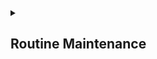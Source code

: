 
<details><summary><h2>Routine Maintenance</h2></summary>

  [3](https://github.com/AV-ghub/PostgreSQL/blob/main/998%20Books/List.md).[160]

  ### Transaction visibility with multiversion concurrency control
  #### Visibility computation internals
  The **essence of MVCC**: each database client session is allowed to make changes to a table, but it doesn't become visible to other sessions until the transaction
commits. 
  #### [Transaction ID wraparound](https://postgrespro.ru/docs/postgresql/16/routine-vacuuming#VACUUM-FOR-WRAPAROUND)
  The implementation of MVCC in PostgreSQL uses a transaction ID that is 32 bits in size.   
  A signed 32-bit number can only handle a range of about **2 billion transactions** before rolling over to zero.  
  
  The way that the 32-bit XID is mapped to handle many billions of transactions is that **each table and database has a reference XID**, **and every other XID is relative to it**.   
  This gives an effective range of 2 billion transactions before and after that value.   
  You can see how old these reference XID numbers are relative to current activity, starting with the oldest active entries, like this:
  ```
  SELECT relname,age(relfrozenxid) FROM pg_class WHERE relkind='r'
  ORDER BY age(relfrozenxid) DESC;
  SELECT datname,age(datfrozenxid) FROM pg_database ORDER BY
  age(datfrozenxid) DESC;
  ```
  ```
  SELECT c.oid::regclass as table_name,
         greatest(age(c.relfrozenxid),age(t.relfrozenxid)) as age
  FROM pg_class c
  LEFT JOIN pg_class t ON c.reltoastrelid = t.oid
  WHERE c.relkind IN ('r', 'm');
  
  SELECT datname, age(datfrozenxid) FROM pg_database;
  ```
  
  #### [Регламентная очистка](https://postgrespro.ru/docs/postgresql/16/runtime-config-autovacuum#RUNTIME-CONFIG-AUTOVACUUM)
  
  Если по какой-либо причине автоочистка не может вычистить старые значения XID из таблицы, система начинает выдавать предупреждающие сообщения, когда самое старое значение XID в базе данных оказывается в **сорока миллионах транзакций** от точки зацикливания.   
  Если эти предупреждения игнорировать, система отключится и не будет начинать никаких транзакций, как только до точки зацикливания останется **менее трёх миллионов транзакций**.   
  В этом состоянии любые уже выполняемые транзакции могут продолжаться, но могут быть запущены лишь транзакции только для чтения.   
  Команду VACUUM по-прежнему можно запускать в обычном режиме.   
  
  Выполните следующие действия:
  1. Разберите старые подготовленные транзакции. Их можно найти, проверив **pg_prepared_xacts** на наличие строк с большим значением age(transactionid). Такие транзакции следует фиксировать или отменять.
  2. Завершите длительные открытые транзакции. Их можно найти, проверив **pg_stat_activity** на наличие строк с большим значением age(backend_xid) или age(backend_xmin). Такие транзакции следует фиксировать или отменять, либо можно **завершить сеанс с помощью pg_terminate_backend**.
  3. Удалите все старые слоты репликации. Используйте **pg_stat_replication**, чтобы найти слоты с большим значением age(xmin) или age(catalog_xmin). Во многих случаях такие слоты создавались для репликации на серверы, которых уже нет или которые давно не работают. Если удалить слот для сервера, который всё ещё существует и может по-прежнему пытаться подключиться к этому слоту, возможно, эту реплику придётся пересоздать.
  4. Выполните **VACUUM** в целевой базе данных. Проще всего использовать VACUUM для всей базы данных. Чтобы сократить время выполнения, также можно вручную выполнить команды VACUUM для таблиц с самым старым relminxid. Не используйте VACUUM FULL в этом сценарии, поскольку для него требуется XID и, следовательно, произойдёт сбой, за исключением режима суперпользователя, где напротив будет обрабатываться XID и, таким образом, увеличится риск зацикливания счётчика идентификатора транзакции. Не используйте VACUUM FREEZE, поскольку при этом выполнится объём работы, который будет больше минимально необходимого для восстановления нормального функционирования.
  5. После восстановления нормальной работы проверьте, что **автоочистка** правильно настроена в целевой базе данных, чтобы избежать проблем в будущем.

  В PostgreSQL имеется не обязательная, но настоятельно рекомендуемая к использованию функция, называемая [автоочисткой](https://postgrespro.ru/docs/postgresql/16/routine-vacuuming#AUTOVACUUM), предназначение которой — автоматизировать выполнение команд VACUUM и ANALYZE.   
  Автоочистка будет работать, только если параметр [track_counts](https://postgrespro.ru/docs/postgresql/16/runtime-config-statistics#GUC-TRACK-COUNTS) имеет значение true.   
  Этот контролирующий процесс распределяет работу по времени, стараясь запускать рабочий процесс для каждой базы данных каждые [autovacuum_naptime](https://postgrespro.ru/docs/postgresql/16/runtime-config-autovacuum#GUC-AUTOVACUUM-NAPTIME) секунд.   
  > Если всего имеется N баз данных, новый рабочий процесс будет запускаться каждые **autovacuum_naptime/N** секунд.

  Одновременно могут выполняться до [autovacuum_max_workers](https://postgrespro.ru/docs/postgresql/16/runtime-config-autovacuum#GUC-AUTOVACUUM-MAX-WORKERS) рабочих процессов.   
  Для отслеживания действий рабочих процессов можно установить параметр [log_autovacuum_min_duration](https://postgrespro.ru/docs/postgresql/16/runtime-config-logging#GUC-LOG-AUTOVACUUM-MIN-DURATION).    
  Число рабочих процессов для одной базы не ограничивается, при этом каждый процесс старается не повторять работу, только что выполненную другими.   
  Заметьте, что в ограничениях [max_connections](https://postgrespro.ru/docs/postgresql/16/runtime-config-connection#GUC-MAX-CONNECTIONS) или [superuser_reserved_connections](https://postgrespro.ru/docs/postgresql/16/runtime-config-connection#GUC-SUPERUSER-RESERVED-CONNECTIONS) число выполняющихся рабочих процессов не учитывается.   
  Базовый порог очистки при добавлении и коэффициент доли для очистки при добавлении определяются параметрами [autovacuum_vacuum_insert_threshold](https://postgrespro.ru/docs/postgresql/16/runtime-config-autovacuum#GUC-AUTOVACUUM-VACUUM-INSERT-THRESHOLD) и [autovacuum_vacuum_insert_scale_factor](https://postgrespro.ru/docs/postgresql/16/runtime-config-autovacuum#GUC-AUTOVACUUM-VACUUM-INSERT-SCALE-FACTOR), соответственно.  
  > Для таблиц, в которых выполняются в основном операции INSERT и практически не выполняются UPDATE/DELETE, может иметь смысл уменьшить параметр таблицы [autovacuum_freeze_min_age](https://postgrespro.ru/docs/postgresql/16/sql-createtable#RELOPTION-AUTOVACUUM-FREEZE-MIN-AGE), так как это позволит замораживать кортежи раньше.

  > В **секционированных таблицах** кортежи не хранятся напрямую и, следовательно, **не обрабатываются автоочисткой**. (Автоочистка обрабатывает секции таблицы так же, как и другие таблицы.) К сожалению, это означает, что **автоочистка не запускает ANALYZE для секционированных таблиц**, в результате чего **создаются неоптимальные планы** для запросов, ссылающихся на статистику секционированных таблиц. Эту проблему можно обойти, **вручную запуская ANALYZE для секционированных таблиц при их первом заполнении, а также всякий раз, когда распределение данных в их секциях существенно меняется**.

   **Автоочистка не обрабатывает временные таблицы**. Поэтому очистку и сбор статистики в них нужно производить с помощью SQL-команд в обычном сеансе.

  Используемые по умолчанию пороговые значения и коэффициенты берутся из postgresql.conf, однако их (и многие другие параметры, управляющие автоочисткой) можно переопределить для каждой таблицы; за подробностями обратитесь к разделу [Параметры хранения](https://postgrespro.ru/docs/postgresql/16/sql-createtable#SQL-CREATETABLE-STORAGE-PARAMETERS).   
  Если какие-либо значения определены **через параметры хранения таблицы**, при обработке этой таблицы **действуют они**, а в противном случае — глобальные параметры.

  Когда выполняются несколько рабочих процессов, [параметры задержки автоочистки по стоимости](https://postgrespro.ru/docs/postgresql/16/runtime-config-resource#RUNTIME-CONFIG-RESOURCE-VACUUM-COST) «распределяются» между всеми этими процессами, так что общее воздействие на систему остаётся неизменным, независимо от их числа. Однако этот алгоритм распределения нагрузки **не учитывает процессы**, обрабатывающие таблицы **с индивидуальными значениями параметров хранения autovacuum_vacuum_cost_delay и autovacuum_vacuum_cost_limit**.

  Рабочие процессы автоочистки обычно не мешают выполнению других команд. Если какой-либо **процесс попытается получить блокировку**, конфликтующую с блокировкой SHARE UPDATE EXCLUSIVE, которая удерживается в ходе автоочистки, **автоочистка прервётся и процесс получит нужную ему блокировку**. Однако если автоочистка выполняется для предотвращения зацикливания идентификаторов транзакций (т. е. описание запроса автоочистки в представлении pg_stat_activity заканчивается на (to prevent wraparound)), автоочистка не прерывается без ручного вмешательства.

  > При частом выполнении таких команд, как **ANALYZE**, которые затребуют блокировки, конфликтующие с SHARE UPDATE EXCLUSIVE, может получиться так, что **автоочистка не будет успевать завершаться** в принципе.

</details>






























